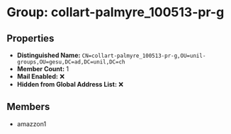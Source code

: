# Group: collart-palmyre_100513-pr-g

## Properties

- **Distinguished Name:** `CN=collart-palmyre_100513-pr-g,OU=unil-groups,OU=gesu,DC=ad,DC=unil,DC=ch`
- **Member Count:** 1
- **Mail Enabled:** ❌
- **Hidden from Global Address List:** ❌

## Members

- amazzon1
